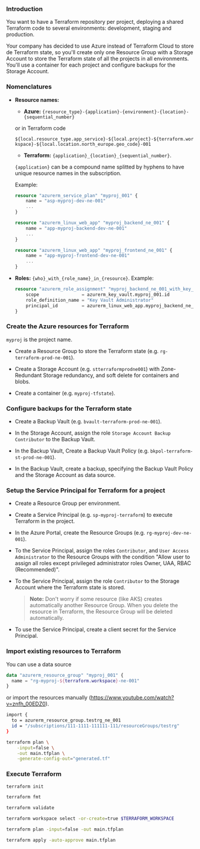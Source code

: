 ### Introduction

You want to have a Terraform repository per project, deploying a shared Terraform code to several environments: development, staging and production.

Your company has decided to use Azure instead of Terraform Cloud to store de Terraform state, so you'll create only one Resource Group with a Storage Account to store the Terraform state of all the projects in all environments. You'll use a container for each project and configure backups for the Storage Account.

### Nomenclatures

- **Resource names:**
    - **Azure:**
    `{resource_type}-{application}-{environment}-{location}-{sequential_number}`
    
    or in Terraform code

    `${local.resource_type.app_service}-${local.project}-${terraform.workspace}-${local.location.north_europe.geo_code}-001`

    - **Terraform:**
    `{application}_{location}_{sequential_number}`.

    `{application}` can be a compound name splitted by hyphens to have unique resource names in the subscription.

    Example:

    ```terraform
    resource "azurerm_service_plan" "myproj_001" {
        name = "asp-myproj-dev-ne-001"
        ...
    }

    resource "azurerm_linux_web_app" "myproj_backend_ne_001" {
        name = "app-myproj-backend-dev-ne-001"
        ...
    }

    resource "azurerm_linux_web_app" "myproj_frontend_ne_001" {
        name = "app-myproj-frontend-dev-ne-001"
        ...
    }
    ```

- **Roles:** `{who}_with_{role_name}_in_{resource}`. Example:

    ```terraform
    resource "azurerm_role_assignment" "myproj_backend_ne_001_with_key_vault_administrator_in_kv_myproj_001" {
        scope                = azurerm_key_vault.myproj_001.id
        role_definition_name = "Key Vault Administrator"
        principal_id         = azurerm_linux_web_app.myproj_backend_ne_001.identity[0].principal_id
    }
    ```

### Create the Azure resources for Terraform

`myproj` is the project name.

- Create a Resource Group to store the Terraform state (e.g. `rg-terraform-prod-ne-001`).

- Create a Storage Account (e.g. `stterraformprodne001`) with Zone-Redundant Storage redundancy, and soft delete for containers and blobs.

- Create a container (e.g. `myproj-tfstate`).

### Configure backups for the Terraform state

- Create a Backup Vault (e.g. `bvault-terraform-prod-ne-001`).

- In the Storage Account, assign the role `Storage Account Backup Contributor` to the Backup Vault.

- In the Backup Vault, Create a Backup Vault Policy (e.g. `bkpol-terraform-st-prod-ne-001`).

- In the Backup Vault, create a backup, specifying the Backup Vault Policy and the Storage Account as data source.

### Setup the Service Principal for Terraform for a project

- Create a Resource Group per environment.

- Create a Service Principal (e.g. `sp-myproj-terraform`) to execute Terraform in the project.

- In the Azure Portal, create the Resource Groups (e.g. `rg-myproj-dev-ne-001`).

- To the Service Principal, assign the roles `Contributor`, and `User Access Administrator` to the Resource Groups with the condition "Allow user to assign all roles except privileged administrator roles Owner, UAA, RBAC (Recommended)".

- To the Service Principal, assign the role `Contributor` to the Storage Account where the Terraform state is stored.

    > **Note:** Don't worry if some resource (like AKS) creates automatically another Resource Group. When you delete the resource in Terraform, the Resource Group will be deleted automatically.

- To use the Service Principal, create a client secret for the Service Principal.

### Import existing resources to Terraform

You can use a data source

```terraform
data "azurerm_resource_group" "myproj_001" {
  name = "rg-myproj-${terraform.workspace}-ne-001"
}
```

or import the resources manually (https://www.youtube.com/watch?v=znfh_00EDZ0).

```bash
import {
  to = azurerm_resource_group.testrg_ne_001
  id = "/subscriptions/111-1111-111111-111/resourceGroups/testrg"
}

terraform plan \
    -input=false \
    -out main.tfplan \
    -generate-config-out="generated.tf"
```

### Execute Terraform

```bash
terraform init

terraform fmt

terraform validate

terraform workspace select -or-create=true $TERRAFORM_WORKSPACE

terraform plan -input=false -out main.tfplan

terraform apply -auto-approve main.tfplan
```